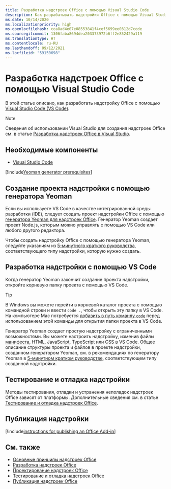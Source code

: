 ```yaml
---
title: Разработка надстроек Office с помощью Visual Studio Code
description: Как разрабатывать надстройки Office с помощью Visual Studio Code.
ms.date: 10/14/2020
ms.localizationpriority: high
ms.openlocfilehash: cca8ad4e07e08553841f4cef5699ee0312d7ccde
ms.sourcegitcommit: 1306faba8694dea203373972b6ff2e852429a119
ms.translationtype: HT
ms.contentlocale: ru-RU
ms.lasthandoff: 09/12/2021
ms.locfileid: "59150698"
---
```

# <a name="develop-office-add-ins-with-visual-studio-code"></a>Разработка надстроек Office с помощью Visual Studio Code

В этой статье описано, как разработать надстройку Office с помощью [Visual Studio Code (VS Code)](https://code.visualstudio.com).

> [!NOTE]
> Сведения об использовании Visual Studio для создания надстроек Office см. в статье [Разработка надстроек Office в Visual Studio](develop-add-ins-visual-studio.md).

## <a name="prerequisites"></a>Необходимые компоненты

- [Visual Studio Code](https://code.visualstudio.com/)

[!include[Yeoman generator prerequisites](../includes/quickstart-yo-prerequisites.md)]

## <a name="create-the-add-in-project-using-the-yeoman-generator"></a>Создание проекта надстройки с помощью генератора Yeoman

Если вы используете VS Code в качестве интегрированной среды разработки (IDE), следует создать проект надстройки Office с помощью [генератора Yeoman для надстроек Office](https://github.com/OfficeDev/generator-office). Генератор Yeoman создает проект Node.js, которым можно управлять с помощью VS Code или любого другого редактора. 

Чтобы создать надстройку Office с помощью генератора Yeoman, следуйте указаниям из [5-минутного краткого руководства](../index.yml), соответствующего типу надстройки, которую нужно создать.

## <a name="develop-the-add-in-using-vs-code"></a>Разработка надстройки с помощью VS Code

Когда генератор Yeoman закончит создание проекта надстройки, откройте корневую папку проекта с помощью VS Code. 

> [!TIP]
> В Windows вы можете перейти в корневой каталог проекта с помощью командной строки и ввести `code .`, чтобы открыть эту папку в VS Code. На компьютере Mac потребуется [добавить в путь команду `code`](https://code.visualstudio.com/docs/setup/mac#_launching-from-the-command-line) перед использованием этой команды для открытия папки проекта в VS Code.

Генератор Yeoman создает простую надстройку с ограниченными возможностями. Вы можете настроить надстройку, изменив файлы [манифеста](add-in-manifests.md), HTML, JavaScript, TypeScript или CSS в VS Code. Общее описание структуры проекта и файлов в проекте надстройки, созданном генератором Yeoman, см. в рекомендациях по генератору Yeoman в [5-минутном кратком руководстве](../index.yml), соответствующем типу созданной надстройки.

## <a name="test-and-debug-the-add-in"></a>Тестирование и отладка надстройки

Методы тестирования, отладки и устранения неполадок надстроек Office зависят от платформы. Дополнительные сведения см. в статье [Тестирование и отладка надстроек Office](../testing/test-debug-office-add-ins.md).

## <a name="publish-the-add-in"></a>Публикация надстройки

[!include[instructions for publishing an Office Add-in](../includes/publish-add-in.md)]

## <a name="see-also"></a>См. также

- [Основные принципы надстроек Office](../overview/core-concepts-office-add-ins.md)
- [Разработка надстроек Office](../develop/develop-overview.md)
- [Проектирование надстроек Office](../design/add-in-design.md)
- [Тестирование и отладка надстроек Office](../testing/test-debug-office-add-ins.md)
- [Публикация надстроек Office](../publish/publish.md)